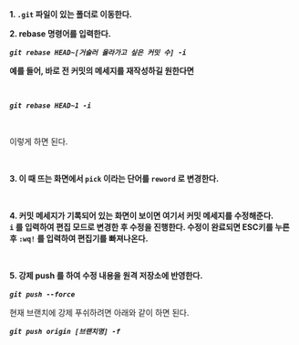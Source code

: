**1.  `.git` 파일이 있는 폴더로 이동한다.**
<br>

**2. rebase 명령어를 입력한다.**

***`git rebase HEAD~[거슬러 올라가고 싶은 커밋 수] -i`*** <Br>

**예를 들어, 바로 전 커밋의 메세지를 재작성하길 원한다면**

<br>

***`git rebase HEAD~1 -i`*** 

<br>

이렇게 하면 된다.

 <br>

**3. 이 때 뜨는 화면에서  `pick` 이라는 단어를 `reword` 로 변경한다.**

 <br>

**4. 커밋 메세지가 기록되어 있는 화면이 보이면 여기서 커밋 메세지를 수정해준다.   
`i` 를 입력하여 편집 모드로 변경한 후 수정을 진행한다. 수정이 완료되면 ESC키를 누른 후  `:wq!` 를 입력하여 편집기를 빠져나온다.**

 <br>

**5. 강제  push  를 하여 수정 내용을 원격 저장소에 반영한다.**


***`git push --force`***
​
<br>

현재 브랜치에 강제 푸쉬하려면 아래와 같이 하면 된다. 

***`git push origin [브랜치명] -f`***